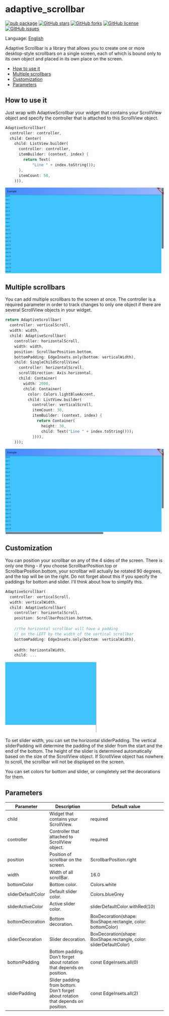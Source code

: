 # adaptive_scrollbar

[![pub package](https://img.shields.io/pub/v/adaptive_scrollbar.svg)](https://pub.dev/packages/adaptive_scrollbar) [![GitHub stars](https://img.shields.io/github/stars/rulila52/adaptive-scrollbar)](https://github.com/rulila52/adaptive-scrollbar/stargazers) [![GitHub forks](https://img.shields.io/github/forks/rulila52/adaptive-scrollbar)](https://github.com/rulila52/adaptive-scrollbar/network)  [![GitHub license](https://img.shields.io/github/license/rulila52/adaptive-scrollbar)](https://github.com/rulila52/adaptive-scrollbar/blob/main/LICENSE)  [![GitHub issues](https://img.shields.io/github/issues/rulila52/adaptive-scrollbar)](https://github.com/rulila52/adaptive-scrollbar/issues)

Language: [English](README.md)

Adaptive Scrollbar is a library that allows you to create one or more desktop-style 
scrollbars on a single screen, each of which is bound only to its own object 
and placed in its own place on the screen.

- [How to use it](#how-to-use-it)
- [Multiple scrollbars](#multiple-scrollbars)
- [Customization](#customization)
- [Parameters](#parameters)

## How to use it

Just wrap with AdaptiveScrollbar your widget that contains your ScrollView 
object and specify the controller that is attached to this ScrollView object.

```dart
AdaptiveScrollbar(
  controller: controller,
  child: Center(
    child: ListView.builder(
      controller: controller,
      itemBuilder: (context, index) { 
        return Text(
            "Line " + index.toString());
      },
      itemCount: 50,
    ))),
```

![pic](pics/1.png)

## Multiple scrollbars

You can add multiple scrollbars to the screen at once. The controller 
is a required parameter in order to track changes to only one object 
if there are several ScrollView objects in your widget.

```dart
return AdaptiveScrollbar(
  controller: verticalScroll,
  width: width,
  child: AdaptiveScrollbar(
    controller: horizontalScroll,
    width: width,
    position: ScrollbarPosition.bottom,
    bottomPadding: EdgeInsets.only(bottom: verticalWidth),
    child: SingleChildScrollView(
      controller: horizontalScroll,
      scrollDirection: Axis.horizontal,
      child: Container(
        width: 2000,
        child: Container(
          color: Colors.lightBlueAccent,
          child: ListView.builder(
            controller: verticalScroll,
            itemCount: 30,
            itemBuilder: (context, index) {
              return Container(
                height: 30,
                child: Text("Line " + index.toString()));
            }))),
    )));
```

![pic](pics/2.png)

## Customization

You can position your scrollbar on any of the 4 sides of the screen. 
There is only one thing - if you choose ScrollbarPosition.top or 
ScrollbarPosition.bottom, your scrollbar will actually be rotated 90 degrees, 
and the top will be on the right. Do not forget about this if you specify
the paddings for bottom and slider. I'll think about how to simplify this.

```dart
AdaptiveScrollbar(
  controller: verticalScroll,
  width: verticalWidth,
  child: AdaptiveScrollbar(
    controller: horizontalScroll,
    position: ScrollbarPosition.bottom,
    
    //the horizontal scrollbar will have a padding
    // on the LEFT by the width of the vertical scrollbar
    bottomPadding: EdgeInsets.only(bottom: verticalWidth),
    
    width: horizontalWidth,
    child: ...
```

![pic](pics/3.png)

To set slider width, you can set the horizontal sliderPadding. 
The vertical sliderPadding will determine the padding of the slider 
from the start and the end of the bottom. The height of the slider 
is determined automatically based on the size of the ScrollView object. 
If ScrollView object has nowhere to scroll, the scrollbar will not be displayed 
on the screen.

You can set colors for bottom and slider, or completely set 
the decorations for them.

## Parameters

| Parameter                  | Description                                                                           | Default value                                                                                                                                                                         |
| -------------------------- | ------------------------------------------------------------------------------------- | ------------------------------------------------------------------------------------------------------------------------------------------------------------------------------------- |
| child                      | Widget that contains your ScrollView.                                                 | required                                                                                                                                                                              |
| controller                 | Controller that attached to ScrollView object.                                        | required                                                                                                                                                                              |       
| position                   | Position of scrollbar on the screen.                                                  | ScrollbarPosition.right                                                                                                                                                               |
| width                      | Width of all scrollBar.                                                               | 16.0                                                                                                                                                                                  |
| bottomColor                | Bottom color.                                                                         | Colors.white                                                                                                                                                                          |
| sliderDefaultColor         | Default slider color.                                                                 | Colors.blueGrey                                                                                                                                                                       |
| sliderActiveColor          | Active slider color.                                                                  | sliderDefaultColor.withRed(10)                                                                                                                                                        |
| bottomDecoration           | Bottom decoration.                                                                    | BoxDecoration(shape: BoxShape.rectangle, color: bottomColor)                                                                                                                          |
| sliderDecoration           | Slider decoration.                                                                    | BoxDecoration(shape: BoxShape.rectangle, color: sliderDefaultColor)                                                                                                                   |
| bottomPadding              | Bottom padding. Don't forget about rotation that depends on position.                 | const EdgeInsets.all(0)                                                                                                                                                               |
| sliderPadding              | Slider padding from bottom. Don't forget about rotation that depends on position.     | const EdgeInsets.all(2)                                                                                                                                                               |




